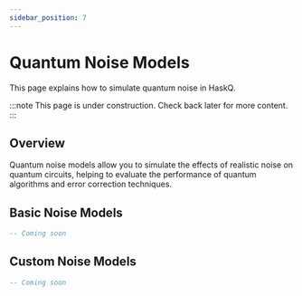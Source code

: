 ```yaml
---
sidebar_position: 7
---
```


# Quantum Noise Models

This page explains how to simulate quantum noise in HaskQ.

:::note
This page is under construction. Check back later for more content.
:::

## Overview

Quantum noise models allow you to simulate the effects of realistic noise on quantum circuits, helping to evaluate the performance of quantum algorithms and error correction techniques.

## Basic Noise Models

```haskell
-- Coming soon
```

## Custom Noise Models

```haskell
-- Coming soon
``` 